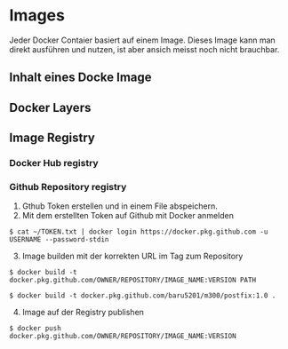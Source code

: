 # Images
Jeder Docker Contaier basiert auf einem Image. Dieses Image kann man direkt ausführen und nutzen, ist aber ansich meisst noch nicht brauchbar.

## Inhalt eines Docke Image

## Docker Layers

## Image Registry
### Docker Hub registry
### Github Repository registry
1. Gthub Token erstellen und in einem File abspeichern. 
2. Mit dem erstellten Token auf Github mit Docker anmelden
```shell
$ cat ~/TOKEN.txt | docker login https://docker.pkg.github.com -u USERNAME --password-stdin
```
3. Image builden mit der korrekten URL im Tag zum Repository
```shell
$ docker build -t docker.pkg.github.com/OWNER/REPOSITORY/IMAGE_NAME:VERSION PATH
```
```shell
$ docker build -t docker.pkg.github.com/baru5201/m300/postfix:1.0 .
```
4. Image auf der Registry publishen 
```shell
$ docker push docker.pkg.github.com/OWNER/REPOSITORY/IMAGE_NAME:VERSION
```
